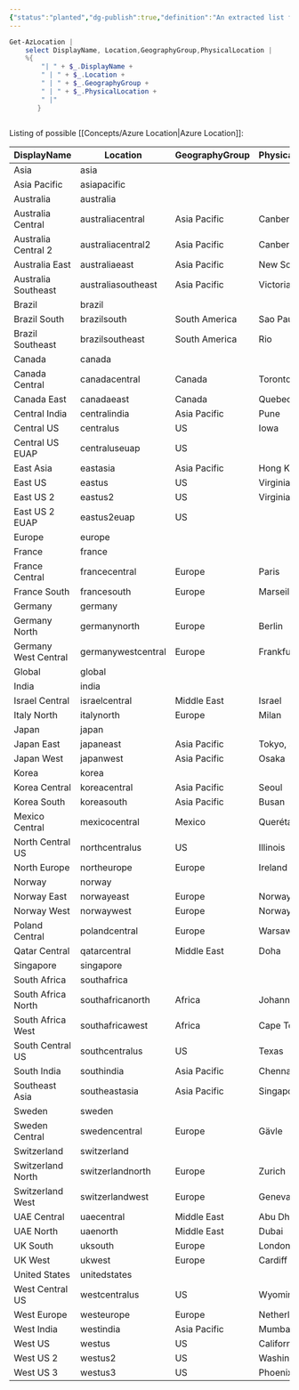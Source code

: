 ```yaml
---
{"status":"planted","dg-publish":true,"definition":"An extracted list from the commandline tools for reference","tags":["concept/SRE/cloud/azure"],"creation_date":"2024-05-02 18:40","permalink":"/concepts/azure-location-example-listing/","dgPassFrontmatter":true}
---
```


```powershell
Get-AzLocation | 
	select DisplayName, Location,GeographyGroup,PhysicalLocation | 
	%{ 
		"| " + $_.DisplayName + 
		" | " + $_.Location + 
		" | " + $_.GeographyGroup + 
		" | " + $_.PhysicalLocation + 
		" |"
	   }
 
```

Listing of possible [[Concepts/Azure Location\|Azure Location]]:

| DisplayName          | Location           | GeographyGroup | PhysicalLocation |
| -------------------- | ------------------ | -------------- | ---------------- |
| Asia                 | asia               |                |                  |
| Asia Pacific         | asiapacific        |                |                  |
| Australia            | australia          |                |                  |
| Australia Central    | australiacentral   | Asia Pacific   | Canberra         |
| Australia Central 2  | australiacentral2  | Asia Pacific   | Canberra         |
| Australia East       | australiaeast      | Asia Pacific   | New South Wales  |
| Australia Southeast  | australiasoutheast | Asia Pacific   | Victoria         |
| Brazil               | brazil             |                |                  |
| Brazil South         | brazilsouth        | South America  | Sao Paulo State  |
| Brazil Southeast     | brazilsoutheast    | South America  | Rio              |
| Canada               | canada             |                |                  |
| Canada Central       | canadacentral      | Canada         | Toronto          |
| Canada East          | canadaeast         | Canada         | Quebec           |
| Central India        | centralindia       | Asia Pacific   | Pune             |
| Central US           | centralus          | US             | Iowa             |
| Central US EUAP      | centraluseuap      | US             |                  |
| East Asia            | eastasia           | Asia Pacific   | Hong Kong        |
| East US              | eastus             | US             | Virginia         |
| East US 2            | eastus2            | US             | Virginia         |
| East US 2 EUAP       | eastus2euap        | US             |                  |
| Europe               | europe             |                |                  |
| France               | france             |                |                  |
| France Central       | francecentral      | Europe         | Paris            |
| France South         | francesouth        | Europe         | Marseille        |
| Germany              | germany            |                |                  |
| Germany North        | germanynorth       | Europe         | Berlin           |
| Germany West Central | germanywestcentral | Europe         | Frankfurt        |
| Global               | global             |                |                  |
| India                | india              |                |                  |
| Israel Central       | israelcentral      | Middle East    | Israel           |
| Italy North          | italynorth         | Europe         | Milan            |
| Japan                | japan              |                |                  |
| Japan East           | japaneast          | Asia Pacific   | Tokyo, Saitama   |
| Japan West           | japanwest          | Asia Pacific   | Osaka            |
| Korea                | korea              |                |                  |
| Korea Central        | koreacentral       | Asia Pacific   | Seoul            |
| Korea South          | koreasouth         | Asia Pacific   | Busan            |
| Mexico Central       | mexicocentral      | Mexico         | Querétaro State  |
| North Central US     | northcentralus     | US             | Illinois         |
| North Europe         | northeurope        | Europe         | Ireland          |
| Norway               | norway             |                |                  |
| Norway East          | norwayeast         | Europe         | Norway           |
| Norway West          | norwaywest         | Europe         | Norway           |
| Poland Central       | polandcentral      | Europe         | Warsaw           |
| Qatar Central        | qatarcentral       | Middle East    | Doha             |
| Singapore            | singapore          |                |                  |
| South Africa         | southafrica        |                |                  |
| South Africa North   | southafricanorth   | Africa         | Johannesburg     |
| South Africa West    | southafricawest    | Africa         | Cape Town        |
| South Central US     | southcentralus     | US             | Texas            |
| South India          | southindia         | Asia Pacific   | Chennai          |
| Southeast Asia       | southeastasia      | Asia Pacific   | Singapore        |
| Sweden               | sweden             |                |                  |
| Sweden Central       | swedencentral      | Europe         | Gävle            |
| Switzerland          | switzerland        |                |                  |
| Switzerland North    | switzerlandnorth   | Europe         | Zurich           |
| Switzerland West     | switzerlandwest    | Europe         | Geneva           |
| UAE Central          | uaecentral         | Middle East    | Abu Dhabi        |
| UAE North            | uaenorth           | Middle East    | Dubai            |
| UK South             | uksouth            | Europe         | London           |
| UK West              | ukwest             | Europe         | Cardiff          |
| United States        | unitedstates       |                |                  |
| West Central US      | westcentralus      | US             | Wyoming          |
| West Europe          | westeurope         | Europe         | Netherlands      |
| West India           | westindia          | Asia Pacific   | Mumbai           |
| West US              | westus             | US             | California       |
| West US 2            | westus2            | US             | Washington       |
| West US 3            | westus3            | US             | Phoenix          |